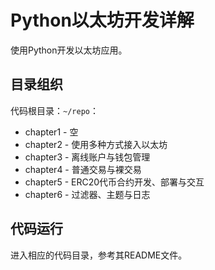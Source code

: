 # Python以太坊开发详解

使用Python开发以太坊应用。

## 目录组织

代码根目录：`~/repo`：

- chapter1 - 空
- chapter2 - 使用多种方式接入以太坊
- chapter3 - 离线账户与钱包管理
- chapter4 - 普通交易与裸交易
- chapter5 - ERC20代币合约开发、部署与交互
- chapter6 - 过滤器、主题与日志

## 代码运行

进入相应的代码目录，参考其README文件。